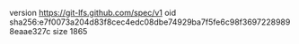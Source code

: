 version https://git-lfs.github.com/spec/v1
oid sha256:e7f0073a204d83f8cec4edc08dbe74929ba7f5fe6c98f36972289898eaae327c
size 1865
